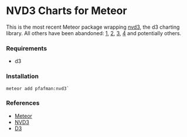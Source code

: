  NVD3 Charts for Meteor
============================

This is the most recent Meteor package wrapping [nvd3](http://nvd3.org), the d3 charting library. All others have been abandoned: [1](https://github.com/waitingkuo/meteor-nvd3), [2](https://github.com/ouuyeah/nvd3js), [3](https://github.com/bandini84/meteor-nvd3), [4](https://github.com/donskifarrell/meteor-nvd3) and potentially others.

### Requirements
* d3

### Installation

    meteor add pfafman:nvd3`

### References

* [Meteor](http://docs.meteor.com/)
* [NVD3](http://nvd3.org/)
* [D3](http://d3js.org)
